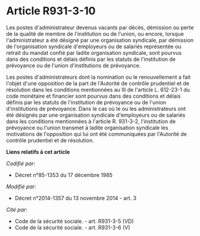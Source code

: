 # Article R931-3-10

Les postes d'administrateur devenus vacants par décès, démission ou perte de la qualité de membre de l'institution ou de
l'union, ou encore, lorsque l'administrateur a été désigné par une organisation syndicale, par démission de l'organisation
syndicale d'employeurs ou de salariés représentée ou retrait du mandat confié par ladite organisation syndicale, sont pourvus
dans des conditions et délais définis par les statuts de l'institution de prévoyance ou de l'union d'institutions de
prévoyance.

Les postes d'administrateurs dont la nomination ou le renouvellement a fait l'objet d'une opposition de la part de l'Autorité
de contrôle prudentiel et de résolution dans les conditions mentionnées au III de l'article L. 612-23-1 du code monétaire et
financier sont pourvus dans des conditions et délais définis par les statuts de l'institution de prévoyance ou de l'union
d'institutions de prévoyance. Dans le cas où le ou les administrateurs ont été désignés par une organisation syndicale
d'employeurs ou de salariés dans les conditions mentionnées à l'article R. 931-3-2, l'institution de prévoyance ou l'union
transmet à ladite organisation syndicale les motivations de l'opposition qui lui ont été communiquées par l'Autorité de
contrôle prudentiel et de résolution.

**Liens relatifs à cet article**

_Codifié par_:

  - Décret n°85-1353 du 17 décembre 1985

_Modifié par_:

  - Décret n°2014-1357 du 13 novembre 2014 - art. 3

_Cité par_:

  - Code de la sécurité sociale. - art. R931-3-5 (VD)
  - Code de la sécurité sociale. - art. R931-3-6 (V)
